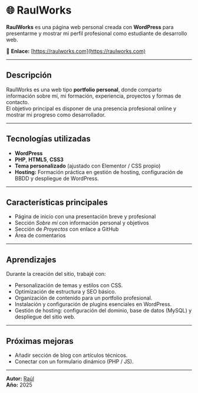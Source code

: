# 🌐 RaulWorks

**RaulWorks** es una página web personal creada con **WordPress** para presentarme y mostrar mi perfil profesional como estudiante de desarrollo web.

🔗 **Enlace:** [https://raulworks.com](https://raulworks.com) 

---

##  Descripción

RaulWorks es una web tipo **portfolio personal**, donde comparto información sobre mí, mi formación, experiencia, proyectos y formas de contacto.  
El objetivo principal es disponer de una presencia profesional online y mostrar mi progreso como desarrollador.

---

##  Tecnologías utilizadas

- **WordPress**  
- **PHP**, **HTML5**, **CSS3**  
- **Tema personalizado** (ajustado con Elementor / CSS propio)  
- **Hosting:** Formación práctica en gestión de hosting, configuración de BBDD y despliegue de WordPress.

---

##  Características principales

- Página de inicio con una presentación breve y profesional  
- Sección *Sobre mí* con información personal y objetivos  
- Sección de *Proyectos* con enlace a GitHub  
- Área de comentarios  

---

##  Aprendizajes

Durante la creación del sitio, trabajé con:
- Personalización de temas y estilos con CSS.  
- Optimización de estructura y SEO básico.  
- Organización de contenido para un portfolio profesional.  
- Instalación y configuración de plugins esenciales en WordPress.
- Gestión de hosting: configuración del dominio, base de datos (MySQL) y despliegue del sitio web.

---

##  Próximas mejoras
 
- Añadir sección de blog con artículos técnicos.  
- Conectar con un formulario dinámico (PHP / JS).  

---

 **Autor:** [Raúl](https://github.com/raaulchicaa)  
 **Año:** 2025  
